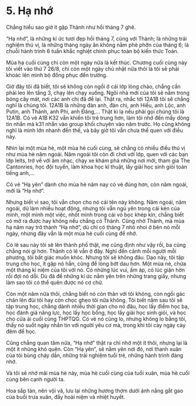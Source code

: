 # 5. Hạ nhớ
Chẳng hiểu sao giờ ít gặp Thành như hồi tháng 7 ghê.

“Hạ nhớ”, là những kí ức tươi đẹp hồi tháng 7, cùng với Thành; là những trải nghiệm thú vị, là những tháng ngày ăn không nằm phè phỡn của tháng 6; là chuỗi hành trình 6 tuần khắc nghiệt chinh phục toàn bộ kiến thức Toán.

Mùa hạ cuối cùng chỉ còn một ngày nữa là kết thúc. Chương cuối cùng này tôi viết vào thứ 7 26/8, chỉ còn một ngày chủ nhật nữa thôi là tôi sẽ phải khoác lên mình bộ đồng phục đến trường.

Giờ đây tôi đã biết, tôi sẽ không còn ngồi ở cái lớp lòng chảo, chẳng cần phải leo lên tầng 3, chạy lên chạy xuống. Ngôi nhà mới của tôi sẽ nằm trong bóng cây mát, nơi các anh chị đã để lại. Thật ra, nhắc tới 12A1B tôi sẽ chẳng nghĩ là chúng tôi. 12A1B là những đàn anh, đàn chị, anh Hiếu, anh Lộc, anh Putin, anh Thành, anh Phi, anh Đăng,... Thật kì lạ nếu phải gọi chúng tôi là 12A1B. Có vẻ A1B K32 vẫn khiến tôi trẻ trung hơn, làm tôi nhớ đến mấy dòng tin nhắn mà k31 nhắn vào group khối chuyên vào năm trước. Họ cũng không nghĩ là mình lớn nhanh đến thế, và bây giờ tôi vẫn chưa thể quen với điều này.

Nhìn lại một mùa hè, một mùa hè cuối cùng, sẽ chẳng có nhiều điều thú vị như mùa hè năm ngoái. Năm ngoái tôi còn đi chơi với lớp, quen với các bạn lớp Ielts, trở về với âm nhạc, chạy xe khám phá những nơi mới, tham gia The Cantonries, học đội tuyển, làm khoa học kĩ thuật, lấy giải học sinh giỏi toán tiếng anh,…

Có vẻ “Hạ yên” dành cho mùa hè năm nay có vẻ đúng hơn, còn năm ngoái, mới là “Hạ nhớ”.

Nhưng biết vì sao, tôi vẫn chọn cho nó cái tên này không. Năm ngoái, năm ngoái, dù làm nhiều hoạt động, nhưng tôi vẫn ngủ yên trong cái kén của mình, một mình một việc, nhốt mình trong cái vỏ bọc khép kín, chẳng biết có mở ra được hay không nếu chẳng có Thành. Cũng nhờ Thành, mà mùa hạ năm nay trở thành “Hạ nhớ”, dù chỉ có tháng 7 nhỏ nhoi ở bên nó mỗi ngày, nhưng đây vẫn là một mùa hè cuối cùng để nhớ.

Có lẽ sau này tôi sẽ lên thành phố thật, mẹ cũng định như vậy rồi, ba cũng chẳng nói gì hơn. Thành có lẽ vẫn ở đây. Nghĩ đến cảnh mỗi người mỗi phương, tôi bất giác muốn khóc. Nhưng tôi sẽ không đâu. Dạo này, tôi tập trung cho học, ít gặp nó hẳn, cũng để lòng bớt dau hơn. Một mùa nè, chứa một tháng kỉ niệm của tôi với nó. Có những lúc vui, ấm áp, có lúc giận hờn rồi đợi nó dỗi. Dù đã để những kí ức nằm yên trên những trang giấy, nhưng làm sao tôi có thể quên được nó cơ chứ.

Còn một năm nữa thôi, chẳng biết nó còn thân với tôi không, còn ngồi gác chân lên đùi tôi hay còn chọc ghẹo tôi nữa không. Tôi biết năm sau tôi sẽ tập trung học, chẳng dành nhiều thời gian cho nó đâu, học lấy điểm học bạ, học đánh giá năng lực, học lấy học bổng, học lấy giải học sinh giỏi, và học cho cửa ải cuối cùng THPTQG. Có vẻ nó cũng lo, nhưng không lo bằng tôi, thấy nó suốt ngày nhắn tin với người yêu cơ mà, trong khi tôi cày ngày cày đêm để học.

Cũng chẳng quan tâm nữa, “Hạ nhớ” thật ra chỉ nhớ một ít thôi, nhưng lại là một ít nhũng khó quên. Còn “Hạ yên”, sẽ nằm yên nơi đó, nơi thanh xuân của tôi bùng cháy dần, những trải nghiệm tuổi trẻ, những hành trình đáng nhớ.

Và tôi sẽ nhớ mãi mùa hè này, mùa hè cuối cùng của tuổi xuân, mùa hè cuối cùng bên cạnh người ta.

Hoa sắp tàn, nên vội vã, lưu lại những hương thơm dưới ánh nắng gắt gao của buổi trưa xuân, đầy hoài niệm và nhiệt huyết.
